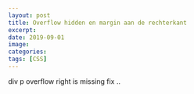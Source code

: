 ```yaml
---
layout: post
title: Overflow hidden en margin aan de rechterkant
excerpt: 
date: 2019-09-01
image:
categories: 
tags: [CSS]
---
```


div p overflow right is missing fix ..